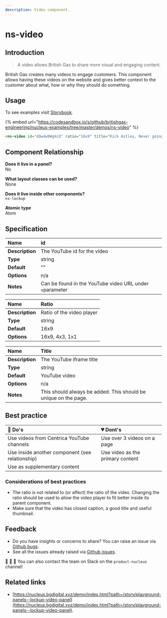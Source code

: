 ```yaml
---
description: Video component.
---
```


# ns-video

## Introduction

> A video allows British Gas to share more visual and engaging content.

British Gas creates many videos to engage customers. This component allows having these videos on the website and gives better context to the customer about what, how or why they should do something.

## Usage

To see examples visit [Storybook](https://nucleus.bgdigital.xyz/demo/index.html?path=/story/ns-video--youtube).

{% embed url="https://codesandbox.io/s/github/britishgas-engineering/nucleus-examples/tree/master/demos/ns-video" %}

```html
<ns-video id="dQw4w9WgXcQ" ratio="16x9" title="Rick Astley, Never going to give you up music video"></ns-video>
```

## Component Relationship

**Does it live in a panel?**  
No

**What layout classes can be used?**  
None

**Does it live inside other components?**  
`ns-lockup`  

**Atomic type**  
Atom

## Specification

| **Name** | id |
| :--- | :--- |
| **Description** | The YouTube id for the video |
| **Type** | string |
| **Default** | "" |
| **Options** | n/a |
| **Notes** | Can be found in the YouTube video URL under `v`parameter |

| **Name** | Ratio |
| :--- | :--- |
| **Description** | Ratio of the video player |
| **Type** | string |
| **Default** | 16x9 |
| **Options** | 16x9, 4x3, 1x1 |

| **Name** | Title |
| :--- | :--- |
| **Description** | The YouTube iframe title |
| **Type** | string |
| **Default** | YouTube video |
| **Options** | n/a |
| **Notes** | This should always be added. This should be unique on the page. |

## Best practice

| 💚 Do's | 💔 Dont's |
| :--- | :--- |
| Use videos from Centrica YouTube channels | Use over 3 videos on a page |
| Use inside another component (see relationship) | Use video as the primary content |
| Use as supplementary content | |

### Considerations of best practices

* The ratio is not related to (or affect) the ratio of the video. Changing the ratio should be used to allow the video player to fit better inside its parent component.
* Make sure that the video has closed caption, a good title and useful thumbnail.

## Feedback

* Do you have insights or concerns to share? You can raise an issue via [Github bugs](https://github.com/ConnectedHomes/nucleus/issues/new?assignees=&labels=Bug&template=a--bug-report.md&title=[bug]%20[ns-video]).
* See all the issues already raised via [Github issues](https://github.com/connectedHomes/nucleus/issues?utf8=%E2%9C%93&q=is%3Aopen+is%3Aissue+label%3ABug+[ns-video]).

💩 🎉 🦄 You can also contact the team on Slack on the `product-nucleus` channel!

## Related links

* [https://nucleus.bgdigital.xyz/demo/index.html?path=/story/playground-panels--lockup-video-panel](https://nucleus.bgdigital.xyz/demo/index.html?path=/story/playground-panels--lockup-video-panel).
